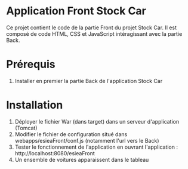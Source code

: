 # Application Front Stock Car
Ce projet contient le code de la partie Front du projet Stock Car. Il est composé de code HTML, CSS et JavaScript intéragissant avec la partie Back.

# Prérequis
1. Installer en premier la partie Back de l'application Stock Car

# Installation

1. Déployer le fichier War (dans target) dans un serveur d'application (Tomcat)
2. Modifier le fichier de configuration situé dans webapps/esieaFront/conf.js (notamment l'url vers le Back)
3. Tester le fonctionnement de l'application en ouvrant l'application : http://localhost:8080/esieaFront
4. Un ensemble de voitures apparaissent dans le tableau
